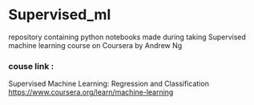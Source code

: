 # Supervised_ml
repository containing python notebooks made during taking Supervised machine learning course on Coursera by Andrew Ng

### couse link : 
Supervised Machine Learning: Regression and Classification
https://www.coursera.org/learn/machine-learning
